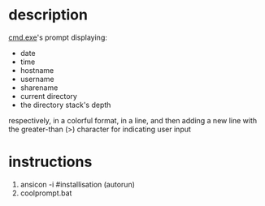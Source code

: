 description
=
[cmd.exe](http://en.wikipedia.org/wiki/Cmd.exe)'s prompt displaying:
* date
* time
* hostname
* username
* sharename
* current directory
* the directory stack's depth

respectively, in a colorful format, in a line,
and then adding a new line with the greater-than (>) character for indicating user input

instructions
=
1. ansicon -i #installisation (autorun)
2. coolprompt.bat
